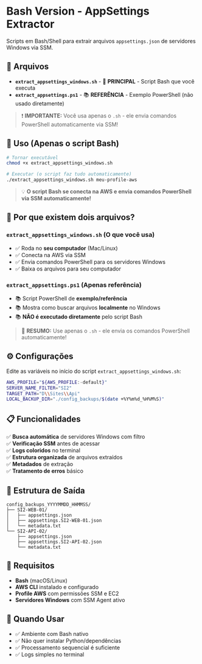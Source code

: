 # Bash Version - AppSettings Extractor

Scripts em Bash/Shell para extrair arquivos `appsettings.json` de servidores Windows via SSM.

## 📁 Arquivos

- **`extract_appsettings_windows.sh`** - 🎯 **PRINCIPAL** - Script Bash que você executa
- **`extract_appsettings.ps1`** - 📚 **REFERÊNCIA** - Exemplo PowerShell (não usado diretamente)

> ❗ **IMPORTANTE:** Você usa apenas o `.sh` - ele envia comandos PowerShell automaticamente via SSM!

## 🚀 Uso (Apenas o script Bash)

```bash
# Tornar executável
chmod +x extract_appsettings_windows.sh

# Executar (o script faz tudo automaticamente)
./extract_appsettings_windows.sh meu-profile-aws
```

> 💡 **O script Bash se conecta na AWS e envia comandos PowerShell via SSM automaticamente!**

## 🤔 Por que existem dois arquivos?

### **`extract_appsettings_windows.sh`** (O que você usa)

- ✅ Roda no **seu computador** (Mac/Linux)
- ✅ Conecta na AWS via SSM
- ✅ Envia comandos PowerShell para os servidores Windows
- ✅ Baixa os arquivos para seu computador

### **`extract_appsettings.ps1`** (Apenas referência)

- 📚 Script PowerShell de **exemplo/referência**
- 📚 Mostra como buscar arquivos **localmente** no Windows
- 📚 **NÃO é executado diretamente** pelo script Bash

> 🎯 **RESUMO:** Use apenas o `.sh` - ele envia os comandos PowerShell automaticamente!

## ⚙️ Configurações

Edite as variáveis no início do script `extract_appsettings_windows.sh`:

```bash
AWS_PROFILE="${AWS_PROFILE:-default}"
SERVER_NAME_FILTER="SI2"
TARGET_PATH="D\\Sites\\Api"
LOCAL_BACKUP_DIR="./config_backups/$(date +%Y%m%d_%H%M%S)"
```

## 📋 Funcionalidades

✅ **Busca automática** de servidores Windows com filtro  
✅ **Verificação SSM** antes de acessar  
✅ **Logs coloridos** no terminal  
✅ **Estrutura organizada** de arquivos extraídos  
✅ **Metadados** de extração  
✅ **Tratamento de erros** básico

## 📂 Estrutura de Saída

```
config_backups_YYYYMMDD_HHMMSS/
├── SI2-WEB-01/
│   ├── appsettings.json
│   ├── appsettings.SI2-WEB-01.json
│   └── metadata.txt
└── SI2-API-02/
    ├── appsettings.json
    ├── appsettings.SI2-API-02.json
    └── metadata.txt
```

## 🔧 Requisitos

- **Bash** (macOS/Linux)
- **AWS CLI** instalado e configurado
- **Profile AWS** com permissões SSM e EC2
- **Servidores Windows** com SSM Agent ativo

## 🎯 Quando Usar

- ✅ Ambiente com Bash nativo
- ✅ Não quer instalar Python/dependências
- ✅ Processamento sequencial é suficiente
- ✅ Logs simples no terminal
